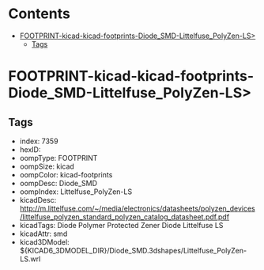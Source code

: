 



Contents
========

* [FOOTPRINT-kicad-kicad-footprints-Diode_SMD-Littelfuse_PolyZen-LS>](#footprint-kicad-kicad-footprints-diode_smd-littelfuse_polyzen-ls)
	* [Tags](#tags)

# FOOTPRINT-kicad-kicad-footprints-Diode_SMD-Littelfuse_PolyZen-LS>

## Tags

- index: 7359
- hexID: 
- oompType: FOOTPRINT
- oompSize: kicad
- oompColor: kicad-footprints
- oompDesc: Diode_SMD
- oompIndex: Littelfuse_PolyZen-LS
- kicadDesc: http://m.littelfuse.com/~/media/electronics/datasheets/polyzen_devices/littelfuse_polyzen_standard_polyzen_catalog_datasheet.pdf.pdf
- kicadTags: Diode Polymer Protected Zener Diode Littelfuse LS
- kicadAttr: smd
- kicad3DModel: ${KICAD6_3DMODEL_DIR}/Diode_SMD.3dshapes/Littelfuse_PolyZen-LS.wrl
